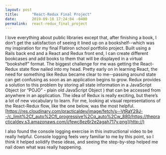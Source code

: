```yaml
---
layout: post
title:      "React-Redux Final Project"
date:       2019-09-10 17:24:04 -0400
permalink:  react-redux_final_project
---
```



I love everything about public libraries except that, after finishing a book, I don’t get the satisfaction of seeing it lined up on a bookshelf--which was my inspiration for my final Flatiron school portfolio project. Built using a Rails back end and a React and Redux front end, I can create different bookcases and add books to them that will be displayed in a virtual “bookshelf” format.
The biggest challenge for me was getting the React-Redux state flow nailed into my head. Pretty early on in learning React, the need for something like Redux became clear to me--passing around state can get confusing as soon as an application begins to grow. Redux provides a solution to this problem by storing all state information in a JavaScript Object (or “POJO” - plain old JavaScript Object ) that can be accessed from anywhere in an application. The idea of Redux is really exciting, but there’s a lot of new vocabulary to learn.
For me, looking at visual representations of the React-Redux flow, like the one below, was the most helpful.
[https://res.cloudinary.com/practicaldev/image/fetch/s--VtRaY29J--/c_limit%2Cf_auto%2Cfl_progressive%2Cq_auto%2Cw_880/https://thepracticaldev.s3.amazonaws.com/i/fewc8ez6r2e2agah717y.png](http://)

 I also found the console logging exercise in this instructional video to be really helpful. Console logging feels very familiar to me by this point, so I think it helped solidify these ideas, and seeing the step-by-step helped me nail down what was really happening. 

